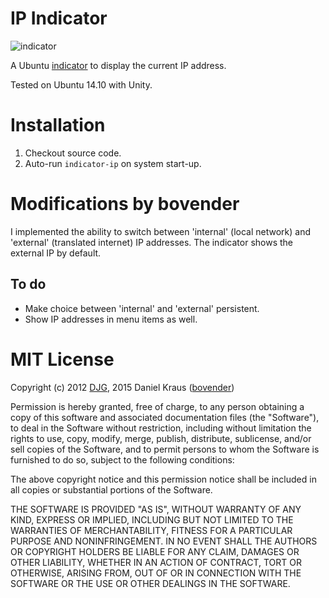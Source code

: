 # IP Indicator

![indicator](https://github.com/bovender/unity-ip-indicator/raw/master/images/screenshot.png)

A Ubuntu [indicator](http://unity.ubuntu.com/projects/appindicators/)
to display the current IP address.

Tested on Ubuntu 14.10 with Unity.

# Installation

  1. Checkout source code.
  2. Auto-run `indicator-ip` on system start-up.

# Modifications by bovender

I implemented the ability to switch between 'internal' (local network) and
'external' (translated internet) IP addresses. The indicator shows the external
IP by default.

## To do

- Make choice between 'internal' and 'external' persistent.
- Show IP addresses in menu items as well.

# MIT License

Copyright (c) 2012 [DJG](https://github.com/sentientwaffle),
2015 Daniel Kraus ([bovender](https://github.com/bovender))

Permission is hereby granted, free of charge, to any person obtaining
a copy of this software and associated documentation files
(the "Software"), to deal in the Software without restriction, including
without limitation the rights to use, copy, modify, merge, publish,
distribute, sublicense, and/or sell copies of the Software, and to
permit persons to whom the Software is furnished to do so, subject
to the following conditions:

The above copyright notice and this permission notice shall be included
in all copies or substantial portions of the Software.

THE SOFTWARE IS PROVIDED "AS IS", WITHOUT WARRANTY OF ANY KIND, EXPRESS
OR IMPLIED, INCLUDING BUT NOT LIMITED TO THE WARRANTIES OF MERCHANTABILITY,
FITNESS FOR A PARTICULAR PURPOSE AND NONINFRINGEMENT. IN NO EVENT SHALL THE
AUTHORS OR COPYRIGHT HOLDERS BE LIABLE FOR ANY CLAIM, DAMAGES OR OTHER
LIABILITY, WHETHER IN AN ACTION OF CONTRACT, TORT OR OTHERWISE, ARISING
FROM, OUT OF OR IN CONNECTION WITH THE SOFTWARE OR THE USE OR OTHER
DEALINGS IN THE SOFTWARE.
